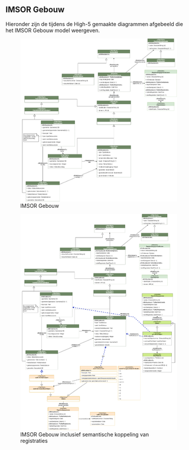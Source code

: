 ## IMSOR Gebouw

Hieronder zijn de tijdens de High-5 gemaakte diagrammen afgebeeld die het IMSOR Gebouw model weergeven.

<figure id="imsor-gebouw">
  <img src="media/imsor-gebouw.drawio.png" alt="imsor-gebouw">
  <figcaption>IMSOR Gebouw</figcaption>
</figure>


<figure id="imsor-gebouw-sector">
  <img src="media/imsor-gebouw-sector.drawio.png" alt="imsor-gebouw-sector">
  <figcaption>IMSOR Gebouw inclusief semantische koppeling van registraties</figcaption>
</figure>
